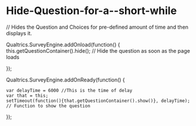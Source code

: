 # Hide-Question-for-a--short-while

// Hides the Question and Choices for pre-defined amount of time and then displays it.

Qualtrics.SurveyEngine.addOnload\(function\(\) { this.getQuestionContainer\(\).hide\(\); // Hide the question as soon as the page loads

}\);

Qualtrics.SurveyEngine.addOnReady\(function\(\) {

```text
var delayTime = 6000 //This is the time of delay
var that = this;
setTimeout(function(){that.getQuestionContainer().show()}, delayTime); // Function to show the question
```

}\);

